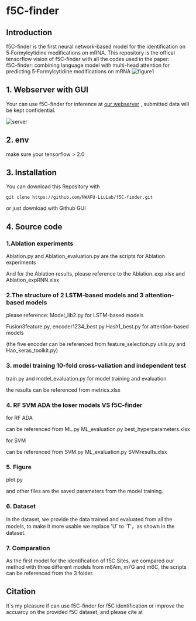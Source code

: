 # f5C-finder
## Introduction
f5C-finder is the first neural network-based model for the identification on 5‑Formylcytidine modifications on mRNA.
This repository is the offical tensorflow vision of f5C-finder with all the codes used in the paper:  
f5C-finder: combining language model with multi-head attention for predicting 5‑Formylcytidine modifications on mRNA
![figure1](https://github.com/NWAFU-LiuLab/f5C-finder/assets/105758272/563a8305-6aee-4348-b0b2-0d66e1667c3d)
## 1. Webserver with GUI
Your can use f5C-finder for inference at [our webserver](http://f5c.m6aminer.cn/)
, submitted data will be kept confidential.

![server](https://github.com/NWAFU-LiuLab/f5C-finder/assets/105758272/874aa0ed-f5b7-4d0e-b7d4-c206cdc90f39)

## 2. env
make sure your tensorflow > 2.0

## 3. Installation
You can download this Repository with
```shell
git clone https://github.com/NWAFU-LiuLab/f5C-finder.git
```
or just download with Github GUI

## 4. Source code
### 1.Ablation experiments
Ablation.py and Ablation_evaluation.py are the scripts for Ablation experiments

And for the Ablation results, please reference to the Ablation_exp.xlsx and Ablation_expRNN.xlsx

### 2.The structure of 2 LSTM-based models and 3 attention-based models

please reference: Model_lib2.py for LSTM-based models 

Fusion3feature.py, encoder1234_best.py Hash1_best.py for attention-based models

(the five encoder can be referenced from feature_selection.py utils.py and Hao_keras_toolkit.py)

### 3. model training 10-fold cross-valiation and independent test

train.py and model_evaluation.py for model training and evaluation

the results can be referenced from metrics.xlsx

### 4. RF SVM ADA the loser models VS f5C-finder

for RF ADA

can be referenced from ML.py ML_evaluation.py best_hyperparameters.xlsx

for SVM

can be referenced from SVM.py ML_evaluation.py SVMresults.xlsx

### 5. Figure

plot.py

and other files are the saved parameters from the model training.

### 6. Dataset
In the dataset, we provide the data trained and evaluated from all the models, to make it more usable we replace 'U' to 'T'，as shown in the dataset.

### 7. Comparation
As the first model for the identification of f5C Sites, we compared our method with three different models from m6Am, m7G and m6C, the scripts can be referenced from the 3 folder.

## Citation
It`s my pleasure if can use f5C-finder for f5C identification or improve the accuarcy on the provided f5C dataset, and please cite at 
## 

